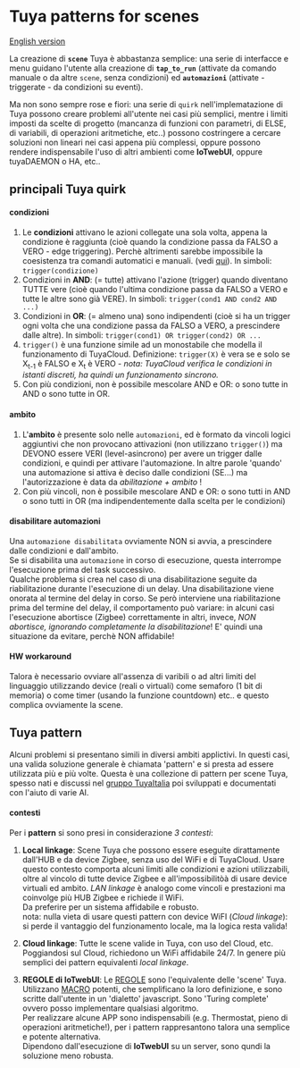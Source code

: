 # Tuya patterns for scenes
[English version](https://github.com/msillano/IoTwebUI/blob/main/patterns/README.md)


La creazione di **`scene`** Tuya è abbastanza semplice: una serie di interfacce e menu guidano l'utente alla creazione di **`tap_to_run`** (attivate da comando manuale o da altre `scene`, senza condizioni)   ed **`automazioni`** (attivate - triggerate - da condizioni su eventi). 

Ma non sono sempre rose e fiori: una serie di `quirk` nell'implematazione di Tuya possono creare problemi all'utente nei casi più semplici, mentre i limiti imposti da scelte di progetto (mancanza di funzioni con parametri, di ELSE, di variabili, di operazioni aritmetiche, etc..) possono costringere a cercare soluzioni non lineari nei casi appena più complessi, oppure possono rendere indispensabile l'uso di altri ambienti come **IoTwebUI**, oppure tuyaDAEMON o HA, etc..

## principali Tuya quirk

#### condizioni
1) Le **condizioni** attivano le azioni collegate una sola volta, appena la condizione è raggiunta (cioè quando la condizione passa da FALSO a VERO - edge triggering). Perchè altrimenti sarebbe impossibile la coesistenza tra comandi automatici e manuali. (vedi [qui](https://support.tuya.com/en/help/_detail/K9hutqbuwhik3)). In simboli: `trigger(condizione)`
2) Condizioni in **AND**: (= tutte) attivano l'azione (trigger) quando diventano TUTTE vere (cioè quando l'ultima condizione passa da FALSO a VERO e tutte le altre sono già VERE). In simboli: `trigger(cond1 AND cond2 AND ...)`
3) Condizioni in **OR**: (= almeno una) sono indipendenti (cioè si ha un trigger ogni volta che una condizione passa da FALSO a VERO, a prescindere dalle altre).  In simboli: `trigger(cond1) OR trigger(cond2) OR ...`
4) `trigger()` è una funzione simile ad un monostabile che modella il funzionamento di TuyaCloud. Definizione: `trigger(X)` è vera se e solo se X<sub>t-1</sub> è FALSO e X<sub>t</sub> è VERO - _nota: TuyaCloud verifica le condizioni in istanti discreti, ha quindi un funzionamento sincrono._
5) Con più condizioni, non è possibile mescolare AND e OR: o sono tutte in AND o sono tutte in OR.

#### ambito
1. L'**ambito** è presente solo nelle `automazioni`, ed è formato da vincoli logici aggiuntivi che non provocano attivazioni (non utilizzano `trigger()`) ma DEVONO essere VERI (level-asincrono) per avere un trigger dalle condizioni, e quindi per attivare l'automazione.
In altre parole 'quando' una automazione si attiva è deciso dalle condizioni (SE...) ma l'autorizzazione è data da _abilitazione + ambito_ !
2. Con più vincoli, non è possibile mescolare AND e OR: o sono tutti in AND o sono tutti in OR (ma indipendentemente dalla scelta per le condizioni)


#### disabilitare automazioni
Una `automazione disabilitata` ovviamente NON si avvia, a prescindere dalle condizioni e dall'ambito.<br>
Se si disabilita una `automazione` in corso di esecuzione, questa interrompe l'esecuzione prima del task successivo.<br>
Qualche problema si crea nel caso di una disabilitazione seguite da riabilitazione durante l'esecuzione di un delay. Una disabilitazione viene onorata al termine del delay in corso. Se però interviene una riabilitazione prima del termine del delay, il comportamento può variare: in alcuni casi l'esecuzione abortisce (Zigbee) correttamente in altri, invece, _NON abortisce, ignorando completamente la disabilitazione_! E' quindi una situazione da evitare, perchè NON affidabile!

#### HW workaround
Talora è necessario ovviare all'assenza di varibili o ad altri limiti del linguaggio utilizzando device (reali o virtuali) come semaforo (1 bit di memoria) o come timer (usando la funzione countdown) etc.. e questo complica ovviamente la scene.

## Tuya pattern
Alcuni problemi si presentano simili in diversi ambiti applictivi. In questi casi, una valida soluzione generale è chiamata 'pattern' e si presta ad essere utilizzata più e più volte.
Questa è una collezione di pattern per scene Tuya, spesso nati e discussi nel [gruppo TuyaItalia](https://www.facebook.com/groups/tuyaitalia?locale=it_IT) poi sviluppati e documentati con l'aiuto di varie AI.


#### contesti
Per i **pattern** si sono presi in considerazione _3 contesti_:

1) **Local linkage**: Scene Tuya che possono essere eseguite dirattamente dall'HUB e da device Zigbee, senza uso del WiFi e di TuyaCloud. Usare questo contesto comporta alcuni limiti alle condizioni e azioni utilizzabili, oltre al vincolo di tutte device Zigbee e all'impossibilitòà di usare device virtuali ed ambito. _LAN linkage_ è analogo come vincoli e prestazioni ma coinvolge più HUB Zigbee e richiede il WiFi.<br>
Da preferire per un sistema affidabile e robusto.<br>
nota: nulla vieta di usare questi pattern con device WiFI (_Cloud linkage_): si perde il vantaggio del funzionamento locale, ma la logica resta valida!


2) **Cloud linkage**: Tutte le scene valide in Tuya, con uso del Cloud, etc. <br>
Poggiandosi sul Cloud, richiedono un WiFi affidabile 24/7. In genere più semplici dei pattern equivalenti _local linkage_.

3) **REGOLE di IoTwebUI**: Le [REGOLE](https://github.com/msillano/IoTwebUI/blob/main/LEGGIMI30.md#regole---sintassi) sono l'equivalente delle 'scene' Tuya. Utilizzano [MACRO](https://github.com/msillano/IoTwebUI/blob/main/LEGGIMI30.md#regole---macro) potenti, che semplificano la loro definizione, e sono scritte dall'utente in un 'dialetto' javascript. Sono 'Turing complete' ovvero posso implementare qualsiasi algoritmo.<br>
Per realizzare alcune APP sono indispensabili (e.g. Thermostat, pieno di operazioni aritmetiche!), per i pattern rappresantono talora una semplice e potente alternativa. <br>
Dipendono dall'esecuzione di **IoTwebUI** su un server, sono qundi la soluzione meno robusta. 

